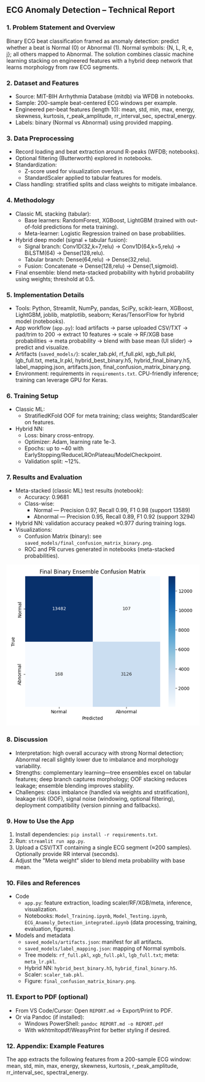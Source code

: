 ## ECG Anomaly Detection – Technical Report

### 1. Problem Statement and Overview
Binary ECG beat classification framed as anomaly detection: predict whether a beat is Normal (0) or Abnormal (1). Normal symbols: {N, L, R, e, j}; all others mapped to Abnormal. The solution combines classic machine learning stacking on engineered features with a hybrid deep network that learns morphology from raw ECG segments.

### 2. Dataset and Features
- Source: MIT-BIH Arrhythmia Database (mitdb) via WFDB in notebooks.
- Sample: 200-sample beat-centered ECG windows per example.
- Engineered per-beat features (length 10): mean, std, min, max, energy, skewness, kurtosis, r_peak_amplitude, rr_interval_sec, spectral_energy.
- Labels: binary (Normal vs Abnormal) using provided mapping.

### 3. Data Preprocessing
- Record loading and beat extraction around R-peaks (WFDB; notebooks).
- Optional filtering (Butterworth) explored in notebooks.
- Standardization:
  - Z-score used for visualization overlays.
  - StandardScaler applied to tabular features for models.
- Class handling: stratified splits and class weights to mitigate imbalance.

### 4. Methodology
- Classic ML stacking (tabular):
  - Base learners: RandomForest, XGBoost, LightGBM (trained with out-of-fold predictions for meta training).
  - Meta-learner: Logistic Regression trained on base probabilities.
- Hybrid deep model (signal + tabular fusion):
  - Signal branch: Conv1D(32,k=7,relu) → Conv1D(64,k=5,relu) → BiLSTM(64) → Dense(128,relu).
  - Tabular branch: Dense(64,relu) → Dense(32,relu).
  - Fusion: Concatenate → Dense(128,relu) → Dense(1,sigmoid).
- Final ensemble: blend meta-stacked probability with hybrid probability using weights; threshold at 0.5.

### 5. Implementation Details
- Tools: Python, Streamlit, NumPy, pandas, SciPy, scikit-learn, XGBoost, LightGBM, joblib, matplotlib, seaborn; Keras/TensorFlow for hybrid model (notebooks).
- App workflow (`app.py`): load artifacts → parse uploaded CSV/TXT → pad/trim to 200 → extract 10 features → scale → RF/XGB base probabilities → meta probability → blend with base mean (UI slider) → predict and visualize.
- Artifacts (`saved_models/`): scaler_tab.pkl, rf_full.pkl, xgb_full.pkl, lgb_full.txt, meta_lr.pkl, hybrid_best_binary.h5, hybrid_final_binary.h5, label_mapping.json, artifacts.json, final_confusion_matrix_binary.png.
- Environment: requirements in `requirements.txt`. CPU-friendly inference; training can leverage GPU for Keras.

### 6. Training Setup
- Classic ML:
  - StratifiedKFold OOF for meta training; class weights; StandardScaler on features.
- Hybrid NN:
  - Loss: binary cross-entropy.
  - Optimizer: Adam, learning rate 1e-3.
  - Epochs: up to ~40 with EarlyStopping/ReduceLROnPlateau/ModelCheckpoint.
  - Validation split: ~12%.

### 7. Results and Evaluation
- Meta-stacked (classic ML) test results (notebook):
  - Accuracy: 0.9681
  - Class-wise:
    - Normal — Precision 0.97, Recall 0.99, F1 0.98 (support 13589)
    - Abnormal — Precision 0.95, Recall 0.89, F1 0.92 (support 3294)
- Hybrid NN: validation accuracy peaked ≈0.977 during training logs.
- Visualizations:
  - Confusion Matrix (binary): see `saved_models/final_confusion_matrix_binary.png`.
  - ROC and PR curves generated in notebooks (meta-stacked probabilities).

![Final Binary Confusion Matrix](saved_models/final_confusion_matrix_binary.png)

### 8. Discussion
- Interpretation: high overall accuracy with strong Normal detection; Abnormal recall slightly lower due to imbalance and morphology variability.
- Strengths: complementary learning—tree ensembles excel on tabular features; deep branch captures morphology; OOF stacking reduces leakage; ensemble blending improves stability.
- Challenges: class imbalance (handled via weights and stratification), leakage risk (OOF), signal noise (windowing, optional filtering), deployment compatibility (version pinning and fallbacks).

### 9. How to Use the App
1. Install dependencies: `pip install -r requirements.txt`.
2. Run: `streamlit run app.py`.
3. Upload a CSV/TXT containing a single ECG segment (≈200 samples). Optionally provide RR interval (seconds).
4. Adjust the "Meta weight" slider to blend meta probability with base mean.

### 10. Files and References
- Code
  - `app.py`: feature extraction, loading scaler/RF/XGB/meta, inference, visualization.
  - Notebooks: `Model_Training.ipynb`, `Model_Testing.ipynb`, `ECG_Anamoly_Detection_integrated.ipynb` (data processing, training, evaluation, figures).
- Models and metadata
  - `saved_models/artifacts.json`: manifest for all artifacts.
  - `saved_models/label_mapping.json`: mapping of Normal symbols.
  - Tree models: `rf_full.pkl`, `xgb_full.pkl`, `lgb_full.txt`; meta: `meta_lr.pkl`.
  - Hybrid NN: `hybrid_best_binary.h5`, `hybrid_final_binary.h5`.
  - Scaler: `scaler_tab.pkl`.
  - Figure: `final_confusion_matrix_binary.png`.

### 11. Export to PDF (optional)
- From VS Code/Cursor: Open `REPORT.md` → Export/Print to PDF.
- Or via Pandoc (if installed):
  - Windows PowerShell: `pandoc REPORT.md -o REPORT.pdf`
  - With wkhtmltopdf/WeasyPrint for better styling if desired.

### 12. Appendix: Example Features
The app extracts the following features from a 200-sample ECG window:
mean, std, min, max, energy, skewness, kurtosis, r_peak_amplitude, rr_interval_sec, spectral_energy.



